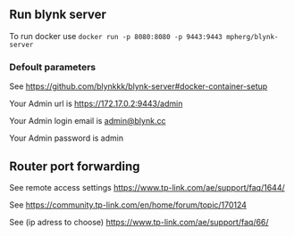 ## Run blynk server
To run docker use
`docker run -p 8080:8080 -p 9443:9443 mpherg/blynk-server`

### Defoult parameters

See https://github.com/blynkkk/blynk-server#docker-container-setup

Your Admin url is https://172.17.0.2:9443/admin

Your Admin login email is admin@blynk.cc

Your Admin password is admin

## Router port forwarding

See remote access settings https://www.tp-link.com/ae/support/faq/1644/

See https://community.tp-link.com/en/home/forum/topic/170124

See (ip adress to choose) https://www.tp-link.com/ae/support/faq/66/


